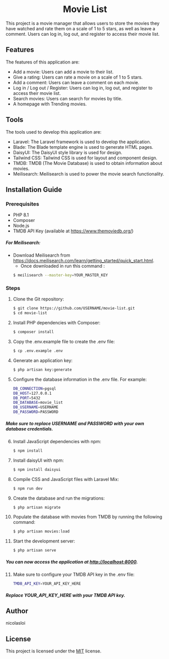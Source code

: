 <h1 align="center"> Movie List </h1>

This project is a movie manager that allows users to store the movies they have watched and rate them on a scale of 1 to 5 stars, as well as leave a comment. Users can log in, log out, and register to access their movie list.

## Features

The features of this application are:

- Add a movie: Users can add a movie to their list.
- Give a rating: Users can rate a movie on a scale of 1 to 5 stars.
- Add a comment: Users can leave a comment on each movie.
- Log in / Log out / Register: Users can log in, log out, and register to access their movie list.
- Search movies: Users can search for movies by title.
- A homepage with Trending movies.

## Tools

The tools used to develop this application are:

- Laravel: The Laravel framework is used to develop the application.
- Blade: The Blade template engine is used to generate HTML pages.
- DaisyUI: The DaisyUI style library is used for design.
- Tailwind CSS: Tailwind CSS is used for layout and component design.
- TMDB: TMDB (The Movie Database) is used to obtain information about movies.
- Meilisearch: Meilisearch is used to power the movie search functionality.

## Installation Guide

### Prerequisites

- PHP 8.1
- Composer
- Node.js
- TMDB API Key (available at https://www.themoviedb.org/)

##### For Meilisearch:

 - Download Meilisearch from https://docs.meilisearch.com/learn/getting_started/quick_start.html.
   - Once downloaded in run this command : 
    ```bash
   $ meilisearch --master-key=YOUR_MASTER_KEY
   ```

### Steps

1. Clone the Git repository:

   ```bash
   $ git clone https://github.com/USERNAME/movie-list.git
   $ cd movie-list
    ```
2. Install PHP dependencies with Composer:

    ```bash
    $ composer install
    ````
3. Copy the .env.example file to create the .env file:

    ```bash
    $ cp .env.example .env
    ```

4. Generate an application key:
   
    ```bash
   $ php artisan key:generate
    ```
   
5. Configure the database information in the .env file. For example:
   
    ```bash 
    DB_CONNECTION=pgsql
    DB_HOST=127.0.0.1
    DB_PORT=5432
    DB_DATABASE=movie_list
    DB_USERNAME=USERNAME
    DB_PASSWORD=PASSWORD
   ```

##### Make sure to replace USERNAME and PASSWORD with your own database credentials.


6. Install JavaScript dependencies with npm:

    ```bash
    $ npm install
    ```
7. Install daisyUI  with npm:
    ```bash
   $ npm install daisyui
    ```
   
7. Compile CSS and JavaScript files with Laravel Mix:

    ```bash
    $ npm run dev
    ```
8. Create the database and run the migrations:

    ```bash
    $ php artisan migrate
    ```
9. Populate the database with movies from TMDB by running the following command:

    ```bash
    $ php artisan movies:load
    ```
10. Start the development server:

    ```bash
    $ php artisan serve
    ```
##### You can now access the application at <http://localhost:8000>.

11. Make sure to configure your TMDB API key in the .env file:

    ```bash
    TMDB_API_KEY=YOUR_API_KEY_HERE
    ```
##### Replace YOUR_API_KEY_HERE with your TMDB API key.

## Author

nicolasloi

## License

This project is licensed under the [MIT](https://opensource.org/licenses/MIT) license.
